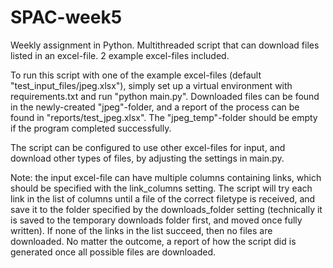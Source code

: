 # SPAC-week5
Weekly assignment in Python. Multithreaded script that can download files listed in an excel-file. 2 example excel-files included.

To run this script with one of the example excel-files (default "test_input_files/jpeg.xlsx"), simply set up a virtual environment with requirements.txt and run "python main.py". Downloaded files can be found in the newly-created "jpeg"-folder, and a report of the process can be found in "reports/test_jpeg.xlsx". The "jpeg_temp"-folder should be empty if the program completed successfully.

The script can be configured to use other excel-files for input, and download other types of files, by adjusting the settings in main.py. 

Note: the input excel-file can have multiple columns containing links, which should be specified with the link_columns setting. The script will try each link in the list of columns until a file of the correct filetype is received, and save it to the folder specified by the downloads_folder setting (technically it is saved to the temporary downloads folder first, and moved once fully written). 
If none of the links in the list succeed, then no files are downloaded. No matter the outcome, a report of how the script did is generated once all possible files are downloaded.
